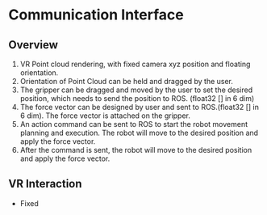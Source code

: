 # Communication Interface

## Overview

1. VR Point cloud rendering, with fixed camera xyz position and floating orientation.
2. Orientation of Point Cloud can be held and dragged by the user.
3. The gripper can be dragged and moved by the user to set the desired position, which needs to send the position to ROS. (float32 [] in 6 dim)
4. The force vector can be designed by user and sent to ROS.(float32 [] in 6 dim). The force vector is attached on the gripper.
5. An action command can be sent to ROS to start the robot movement planning and execution. The robot will move to the desired position and apply the force vector.
6. After the command is sent, the robot will move to the desired position and apply the force vector.

## VR Interaction

- Fixed 
